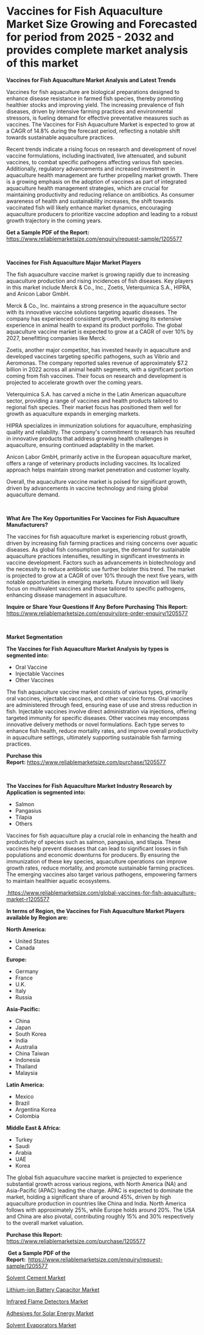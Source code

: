 <p><h1>Vaccines for Fish Aquaculture Market Size Growing and Forecasted for period from 2025 - 2032 and provides complete market analysis of this market</h1></p><p><strong>Vaccines for Fish Aquaculture Market Analysis and Latest Trends</strong></p>
<p><p>Vaccines for fish aquaculture are biological preparations designed to enhance disease resistance in farmed fish species, thereby promoting healthier stocks and improving yield. The increasing prevalence of fish diseases, driven by intensive farming practices and environmental stressors, is fueling demand for effective preventative measures such as vaccines. The Vaccines for Fish Aquaculture Market is expected to grow at a CAGR of 14.8% during the forecast period, reflecting a notable shift towards sustainable aquaculture practices.</p><p>Recent trends indicate a rising focus on research and development of novel vaccine formulations, including inactivated, live attenuated, and subunit vaccines, to combat specific pathogens affecting various fish species. Additionally, regulatory advancements and increased investment in aquaculture health management are further propelling market growth. There is a growing emphasis on the adoption of vaccines as part of integrated aquaculture health management strategies, which are crucial for maintaining productivity and reducing reliance on antibiotics. As consumer awareness of health and sustainability increases, the shift towards vaccinated fish will likely enhance market dynamics, encouraging aquaculture producers to prioritize vaccine adoption and leading to a robust growth trajectory in the coming years.</p></p>
<p><strong>Get a Sample PDF of the Report:&nbsp;</strong> <a href="https://www.reliablemarketsize.com/enquiry/request-sample/1205577?utm_campaign=2034&utm_medium=2&utm_source=Github&utm_content=ia&utm_term=26032025&utm_id=vaccines-for-fish-aquaculture">https://www.reliablemarketsize.com/enquiry/request-sample/1205577</a></p>
<p>&nbsp;</p>
<p><strong>Vaccines for Fish Aquaculture Major Market Players</strong></p>
<p><p>The fish aquaculture vaccine market is growing rapidly due to increasing aquaculture production and rising incidences of fish diseases. Key players in this market include Merck & Co., Inc., Zoetis, Veterquimica S.A., HIPRA, and Anicon Labor GmbH.</p><p>Merck & Co., Inc. maintains a strong presence in the aquaculture sector with its innovative vaccine solutions targeting aquatic diseases. The company has experienced consistent growth, leveraging its extensive experience in animal health to expand its product portfolio. The global aquaculture vaccine market is expected to grow at a CAGR of over 10% by 2027, benefitting companies like Merck.</p><p>Zoetis, another major competitor, has invested heavily in aquaculture and developed vaccines targeting specific pathogens, such as Vibrio and Aeromonas. The company reported sales revenue of approximately $7.2 billion in 2022 across all animal health segments, with a significant portion coming from fish vaccines. Their focus on research and development is projected to accelerate growth over the coming years.</p><p>Veterquimica S.A. has carved a niche in the Latin American aquaculture sector, providing a range of vaccines and health products tailored to regional fish species. Their market focus has positioned them well for growth as aquaculture expands in emerging markets.</p><p>HIPRA specializes in immunization solutions for aquaculture, emphasizing quality and reliability. The company's commitment to research has resulted in innovative products that address growing health challenges in aquaculture, ensuring continued adaptability in the market.</p><p>Anicon Labor GmbH, primarily active in the European aquaculture market, offers a range of veterinary products including vaccines. Its localized approach helps maintain strong market penetration and customer loyalty.</p><p>Overall, the aquaculture vaccine market is poised for significant growth, driven by advancements in vaccine technology and rising global aquaculture demand.</p></p>
<p>&nbsp;</p>
<p><strong>What Are The Key Opportunities For Vaccines for Fish Aquaculture Manufacturers?</strong></p>
<p><p>The vaccines for fish aquaculture market is experiencing robust growth, driven by increasing fish farming practices and rising concerns over aquatic diseases. As global fish consumption surges, the demand for sustainable aquaculture practices intensifies, resulting in significant investments in vaccine development. Factors such as advancements in biotechnology and the necessity to reduce antibiotic use further bolster this trend. The market is projected to grow at a CAGR of over 10% through the next five years, with notable opportunities in emerging markets. Future innovation will likely focus on multivalent vaccines and those tailored to specific pathogens, enhancing disease management in aquaculture.</p></p>
<p><strong>Inquire or Share Your Questions If Any Before Purchasing This Report:</strong> <a href="https://www.reliablemarketsize.com/enquiry/pre-order-enquiry/1205577?utm_campaign=2034&utm_medium=2&utm_source=Github&utm_content=ia&utm_term=26032025&utm_id=vaccines-for-fish-aquaculture">https://www.reliablemarketsize.com/enquiry/pre-order-enquiry/1205577</a></p>
<p>&nbsp;</p>
<p><strong>Market Segmentation</strong></p>
<p><strong>The Vaccines for Fish Aquaculture Market Analysis by types is segmented into:</strong></p>
<p><ul><li>Oral Vaccine</li><li>Injectable Vaccines</li><li>Other Vaccines</li></ul></p>
<p><p>The fish aquaculture vaccine market consists of various types, primarily oral vaccines, injectable vaccines, and other vaccine forms. Oral vaccines are administered through feed, ensuring ease of use and stress reduction in fish. Injectable vaccines involve direct administration via injections, offering targeted immunity for specific diseases. Other vaccines may encompass innovative delivery methods or novel formulations. Each type serves to enhance fish health, reduce mortality rates, and improve overall productivity in aquaculture settings, ultimately supporting sustainable fish farming practices.</p></p>
<p><strong>Purchase this Report:&nbsp;</strong><a href="https://www.reliablemarketsize.com/purchase/1205577?utm_campaign=2034&utm_medium=2&utm_source=Github&utm_content=ia&utm_term=26032025&utm_id=vaccines-for-fish-aquaculture">https://www.reliablemarketsize.com/purchase/1205577</a></p>
<p>&nbsp;</p>
<p><strong>The Vaccines for Fish Aquaculture Market Industry Research by Application is segmented into:</strong></p>
<p><ul><li>Salmon</li><li>Pangasius</li><li>Tilapia</li><li>Others</li></ul></p>
<p><p>Vaccines for fish aquaculture play a crucial role in enhancing the health and productivity of species such as salmon, pangasius, and tilapia. These vaccines help prevent diseases that can lead to significant losses in fish populations and economic downturns for producers. By ensuring the immunization of these key species, aquaculture operations can improve growth rates, reduce mortality, and promote sustainable farming practices. The emerging vaccines also target various pathogens, empowering farmers to maintain healthier aquatic ecosystems.</p></p>
<p><a href="https://www.reliablemarketsize.com/global-vaccines-for-fish-aquaculture-market-r1205577?utm_campaign=2034&utm_medium=2&utm_source=Github&utm_content=ia&utm_term=26032025&utm_id=vaccines-for-fish-aquaculture">&nbsp;https://www.reliablemarketsize.com/global-vaccines-for-fish-aquaculture-market-r1205577</a></p>
<p><strong>In terms of Region, the Vaccines for Fish Aquaculture Market Players available by Region are:</strong></p>
<p>
    <p> <strong> North America: </strong>
        <ul>
            <li>United States</li>
            <li>Canada</li>
        </ul>
        </p> 
    <p> <strong> Europe: </strong>
        <ul>
            <li>Germany</li>
            <li>France</li>
            <li>U.K.</li>
            <li>Italy</li>
            <li>Russia</li>
        </ul>
        </p> 
    <p> <strong> Asia-Pacific: </strong>
        <ul>
            <li>China</li>
            <li>Japan</li>
            <li>South Korea</li>
            <li>India</li>
            <li>Australia</li>
            <li>China Taiwan</li>
            <li>Indonesia</li>
            <li>Thailand</li>
            <li>Malaysia</li>
        </ul>
        </p> 
    <p> <strong> Latin America: </strong>
        <ul>
            <li>Mexico</li>
            <li>Brazil</li>
            <li>Argentina Korea</li>
            <li>Colombia</li>
        </ul>
        </p> 
    <p> <strong> Middle East & Africa: </strong>
        <ul>
            <li>Turkey</li>
            <li>Saudi</li>
            <li>Arabia</li>
            <li>UAE</li>
            <li>Korea</li>
        </ul>
    </p>
    </p>
<p><p>The global fish aquaculture vaccine market is projected to experience substantial growth across various regions, with North America (NA) and Asia-Pacific (APAC) leading the charge. APAC is expected to dominate the market, holding a significant share of around 45%, driven by high aquaculture production in countries like China and India. North America follows with approximately 25%, while Europe holds around 20%. The USA and China are also pivotal, contributing roughly 15% and 30% respectively to the overall market valuation.</p></p>
<p><strong>Purchase this Report: </strong><a href="https://www.reliablemarketsize.com/purchase/1205577?utm_campaign=2034&utm_medium=2&utm_source=Github&utm_content=ia&utm_term=26032025&utm_id=vaccines-for-fish-aquaculture">https://www.reliablemarketsize.com/purchase/1205577</a></p>
<p>&nbsp;<strong>Get a Sample PDF of the Report:&nbsp;&nbsp;</strong><a href="https://www.reliablemarketsize.com/enquiry/request-sample/1205577?utm_campaign=2034&utm_medium=2&utm_source=Github&utm_content=ia&utm_term=26032025&utm_id=vaccines-for-fish-aquaculture">https://www.reliablemarketsize.com/enquiry/request-sample/1205577</a></p>
<p><strong></strong></p>
<p><p><a href="https://www.linkedin.com/pulse/market-examination-report-solvent-cement-growth-forecast-h0xuf?utm_campaign=2034&utm_medium=2&utm_source=Github&utm_content=ia&utm_term=26032025&utm_id=vaccines-for-fish-aquaculture">Solvent Cement Market</a></p><p><a href="https://github.com/safurdorthu8/Market-Research-Report-List-1/blob/main/lithium-ion-battery-capacitor-market.md?utm_campaign=2034&utm_medium=2&utm_source=Github&utm_content=ia&utm_term=26032025&utm_id=vaccines-for-fish-aquaculture">Lithium-ion Battery Capacitor Market</a></p><p><a href="https://www.linkedin.com/pulse/projected-growth-infrared-flame-detectors-market-size-scope-o1gkf?utm_campaign=2034&utm_medium=2&utm_source=Github&utm_content=ia&utm_term=26032025&utm_id=vaccines-for-fish-aquaculture">Infrared Flame Detectors Market</a></p><p><a href="https://github.com/roceljiabur/Market-Research-Report-List-1/blob/main/adhesives-for-solar-energy-market.md?utm_campaign=2034&utm_medium=2&utm_source=Github&utm_content=ia&utm_term=26032025&utm_id=vaccines-for-fish-aquaculture">Adhesives for Solar Energy Market</a></p><p><a href="https://www.linkedin.com/pulse/projected-growth-solvent-evaporators-market-size-drivers-expected-dvdzf?utm_campaign=2034&utm_medium=2&utm_source=Github&utm_content=ia&utm_term=26032025&utm_id=vaccines-for-fish-aquaculture">Solvent Evaporators Market</a></p></p>
